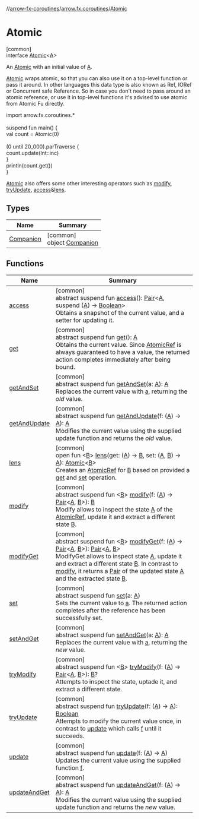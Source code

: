 //[arrow-fx-coroutines](../../../index.md)/[arrow.fx.coroutines](../index.md)/[Atomic](index.md)

# Atomic

[common]\
interface [Atomic](index.md)&lt;[A](index.md)&gt;

An [Atomic](index.md) with an initial value of [A](index.md).

[Atomic](index.md) wraps atomic, so that you can also use it on a top-level function or pass it around. In other languages this data type is also known as Ref, IORef or Concurrent safe Reference. So in case you don't need to pass around an atomic reference, or use it in top-level functions it's advised to use atomic from Atomic Fu directly.

import arrow.fx.coroutines.*\
\
suspend fun main() {\
  val count = Atomic(0)\
\
  (0 until 20_000).parTraverse {\
    count.update(Int::inc)\
  }\
  println(count.get())\
}<!--- KNIT example-atomic-01.kt -->

[Atomic](index.md) also offers some other interesting operators such as [modify](modify.md), [tryUpdate](try-update.md), [access](access.md)&[lens](lens.md).

## Types

| Name | Summary |
|---|---|
| [Companion](-companion/index.md) | [common]<br>object [Companion](-companion/index.md) |

## Functions

| Name | Summary |
|---|---|
| [access](access.md) | [common]<br>abstract suspend fun [access](access.md)(): [Pair](https://kotlinlang.org/api/latest/jvm/stdlib/kotlin/-pair/index.html)&lt;[A](index.md), suspend ([A](index.md)) -&gt; [Boolean](https://kotlinlang.org/api/latest/jvm/stdlib/kotlin/-boolean/index.html)&gt;<br>Obtains a snapshot of the current value, and a setter for updating it. |
| [get](get.md) | [common]<br>abstract suspend fun [get](get.md)(): [A](index.md)<br>Obtains the current value. Since [AtomicRef](../../../../arrow-continuations/arrow-continuations/arrow.continuations.generic/-atomic-ref/index.md) is always guaranteed to have a value, the returned action completes immediately after being bound. |
| [getAndSet](get-and-set.md) | [common]<br>abstract suspend fun [getAndSet](get-and-set.md)(a: [A](index.md)): [A](index.md)<br>Replaces the current value with [a](get-and-set.md), returning the *old* value. |
| [getAndUpdate](get-and-update.md) | [common]<br>abstract suspend fun [getAndUpdate](get-and-update.md)(f: ([A](index.md)) -&gt; [A](index.md)): [A](index.md)<br>Modifies the current value using the supplied update function and returns the *old* value. |
| [lens](lens.md) | [common]<br>open fun &lt;[B](lens.md)&gt; [lens](lens.md)(get: ([A](index.md)) -&gt; [B](lens.md), set: ([A](index.md), [B](lens.md)) -&gt; [A](index.md)): [Atomic](index.md)&lt;[B](lens.md)&gt;<br>Creates an [AtomicRef](../../../../arrow-continuations/arrow-continuations/arrow.continuations.generic/-atomic-ref/index.md) for [B](lens.md) based on provided a [get](lens.md) and [set](lens.md) operation. |
| [modify](modify.md) | [common]<br>abstract suspend fun &lt;[B](modify.md)&gt; [modify](modify.md)(f: ([A](index.md)) -&gt; [Pair](https://kotlinlang.org/api/latest/jvm/stdlib/kotlin/-pair/index.html)&lt;[A](index.md), [B](modify.md)&gt;): [B](modify.md)<br>Modify allows to inspect the state [A](index.md) of the [AtomicRef](../../../../arrow-continuations/arrow-continuations/arrow.continuations.generic/-atomic-ref/index.md), update it and extract a different state [B](modify.md). |
| [modifyGet](modify-get.md) | [common]<br>abstract suspend fun &lt;[B](modify-get.md)&gt; [modifyGet](modify-get.md)(f: ([A](index.md)) -&gt; [Pair](https://kotlinlang.org/api/latest/jvm/stdlib/kotlin/-pair/index.html)&lt;[A](index.md), [B](modify-get.md)&gt;): [Pair](https://kotlinlang.org/api/latest/jvm/stdlib/kotlin/-pair/index.html)&lt;[A](index.md), [B](modify-get.md)&gt;<br>ModifyGet allows to inspect state [A](index.md), update it and extract a different state [B](modify-get.md). In contrast to [modify](modify.md), it returns a [Pair](https://kotlinlang.org/api/latest/jvm/stdlib/kotlin/-pair/index.html) of the updated state [A](index.md) and the extracted state [B](modify-get.md). |
| [set](set.md) | [common]<br>abstract suspend fun [set](set.md)(a: [A](index.md))<br>Sets the current value to [a](set.md). The returned action completes after the reference has been successfully set. |
| [setAndGet](set-and-get.md) | [common]<br>abstract suspend fun [setAndGet](set-and-get.md)(a: [A](index.md)): [A](index.md)<br>Replaces the current value with [a](set-and-get.md), returning the *new* value. |
| [tryModify](try-modify.md) | [common]<br>abstract suspend fun &lt;[B](try-modify.md)&gt; [tryModify](try-modify.md)(f: ([A](index.md)) -&gt; [Pair](https://kotlinlang.org/api/latest/jvm/stdlib/kotlin/-pair/index.html)&lt;[A](index.md), [B](try-modify.md)&gt;): [B](try-modify.md)?<br>Attempts to inspect the state, uptade it, and extract a different state. |
| [tryUpdate](try-update.md) | [common]<br>abstract suspend fun [tryUpdate](try-update.md)(f: ([A](index.md)) -&gt; [A](index.md)): [Boolean](https://kotlinlang.org/api/latest/jvm/stdlib/kotlin/-boolean/index.html)<br>Attempts to modify the current value once, in contrast to [update](update.md) which calls [f](try-update.md) until it succeeds. |
| [update](update.md) | [common]<br>abstract suspend fun [update](update.md)(f: ([A](index.md)) -&gt; [A](index.md))<br>Updates the current value using the supplied function [f](update.md). |
| [updateAndGet](update-and-get.md) | [common]<br>abstract suspend fun [updateAndGet](update-and-get.md)(f: ([A](index.md)) -&gt; [A](index.md)): [A](index.md)<br>Modifies the current value using the supplied update function and returns the *new* value. |
